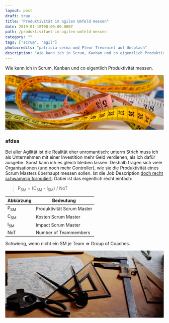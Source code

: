 ```yaml
---
layout: post
draft: true
title: "Produktivität im agilen Umfeld messen" 
date: 2019-01-18T08:00:00.000Z
path: /produktivitaet-im-agilen-umfeld-messen
category: ""
tags: ["scrum", "agil"]
photocredits: "patricia serna und Fleur Treurniet auf Unsplash"
description: "Wie kann ich in Scrum, Kanban und co eigentlich Produktivität messen."
---
```


Wie kann ich in Scrum, Kanban und co eigentlich Produktivität messen.

![Produktivität messen in Scrum](./scrum-produktivitaet.jpg)

### afdsa

Bei aller Agilität ist die Realität eher unromantisch: unterm Strich muss ich als Unternehmen mit einer Investition mehr Geld verdienen, als ich dafür ausgebe. Sonst kann ich es gleich bleiben lassen. Deshalb fragen sich viele Organisationen (und noch mehr Controller), wie sie die Produktivität eines Scrum Masters überhaupt messen sollen. Ist die Job Description [doch recht schwammig formuliert](/das-doppelte-trilemma-der-scrum-master). Dabei ist das eigentlich recht einfach:

> P<sub>SM</sub> = (C<sub>SM</sub> - I<sub>SM</sub>) / NoT

| Abkürzung | Bedeutung |
| --- | --- |
| P<sub>SM</sub> | Produktivität Scrum Master |
| C<sub>SM</sub> | Kosten Scrum Master |
| I<sub>SM</sub> | Impact Scrum Master |
| NoT | Number of Teammembers |

Schwierig, wenn nicht ein SM je Team => Group of Coaches.

![Produktivität messen in Kanban](./kanban-produktivitaet.jpg)
